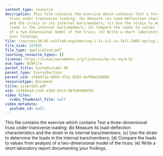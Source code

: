 ```yaml
---
content_type: resource
description: This file contains the exercise which contains Test a three-dimensional
  truss under transverse loading; (b) Measure its load-deflection characteristics
  and the strain in its internal bars/members; (c) Use the strain to determine the
  loads in the internal bars/members; (d) Compare the loads to values from analysis
  of a two-dimensional model of the truss; (e) Write a short laboratory report documenting
  your findings.
file: /courses/16-01-unified-engineering-i-ii-iii-iv-fall-2005-spring-2006/15569ea4c1a5e3d201c368fe044897dc_sysprob5.pdf
file_size: 327625
file_type: application/pdf
learning_resource_types: []
license: https://creativecommons.org/licenses/by-nc-sa/4.0/
ocw_type: OCWFile
parent_title: Systems/Labs 06
parent_type: CourseSection
parent_uid: 1f88d71a-9054-37a1-8163-daf60a1dd696
resourcetype: Document
title: sysprob5.pdf
uid: 15569ea4-c1a5-e3d2-01c3-68fe044897dc
video_files:
  video_thumbnail_file: null
video_metadata:
  youtube_id: null
---
```

This file contains the exercise which contains Test a three-dimensional truss under transverse loading; (b) Measure its load-deflection characteristics and the strain in its internal bars/members; (c) Use the strain to determine the loads in the internal bars/members; (d) Compare the loads to values from analysis of a two-dimensional model of the truss; (e) Write a short laboratory report documenting your findings.